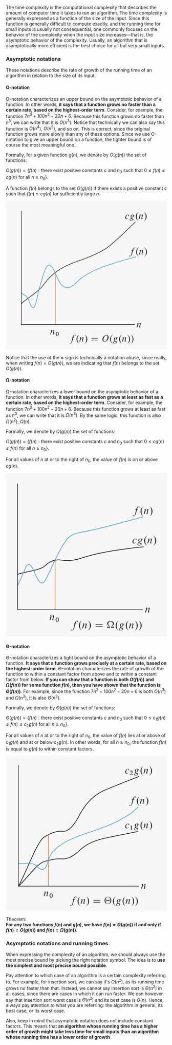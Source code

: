 The time complexity is the computational complexity that describes the amount of computer time it takes to run an algorithm. The time complexity is generally expressed as a function of the size of the input. Since this function is generally difficult to compute exactly, and the running time for small inputs is usually not consequential, one commonly focuses on the behavior of the complexity when the input size increases—that is, the asymptotic behavior of the complexity. Usually, an algorithm that is asymptotically more efficient is the best choice for all but very small inputs.

### Asymptotic notations

These notations describe the rate of growth of the running time of an algorithm in relation to the size of its input.

#### O-notation

O-notation characterizes an upper bound on the asymptotic behavior of a function. In other words, **it says that a function grows no faster than a certain rate, based on the highest-order term**. Consider, for example, the function $7n^3 + 100n^2 - 20n + 6$. Because this function grows no faster than $n^3$, we can write that it is $O(n^3 )$. Notice that technically we can also say this function is $O(n^4 )$, $O(n^5 )$, and so on. This is correct, since the original function grows more slowly than any of these options. Since we use O-notation to give an upper bound on a function, the tighter bound is of course the most meaningful one.

Formally, for a given function $g(n)$, we denote by $O(g(n))$ the set of functions:

${\displaystyle O(g(n))=\{f(n):{\text{there exist positive constants}}~c~{\text{and}}~n_{0}~{\text{such that}}~0\leq f(n)\leq cg(n){\text{ for all }}n\geq n_{0}\}.}$

A function $f(n)$ belongs to the set $O(g(n))$ if there exists a positive constant $c$ such that $f(n) ≤ cg(n)$ for sufficiently large $n$.

![8764569f1cf24111afadc9f0be5073ff.png](../_resources/8764569f1cf24111afadc9f0be5073ff.png)

Notice that the use of the $=$ sign is technically a notation abuse, since really, when writing $f(n) = O(g(n))$, we are indicating that $f(n)$ belongs to the set $O(g(n))$.

#### Ω-notation

Ω-notation characterizes a lower bound on the asymptotic behavior of a function. In other words, **it says that a function grows at least as fast as a certain rate, based on the highest-order term**. Consider, for example, the function $7n^3 + 100n^2 - 20n + 6$. Because this function grows at least as fast as $n^3$, we can write that it is $Ω(n^3)$. By the same logic, this function is also $Ω(n^2)$, $Ω(n)$.

Formally, we denote by $Ω(g(n))$ the set of functions:

${\displaystyle Ω(g(n))=\{f(n):{\text{there exist positive constants}}~c~{\text{and}}~n_{0}~{\text{such that}}~0\leq cg(n)\leq f(n){\text{ for all }}n\geq n_{0}\}.}$

For all values of $n$ at or to the right of $n_0$, the value of $f(n)$ is on or above $cg(n)$.

![a129c62991c0e238f1f2a43ea0ce47ab.png](../_resources/a129c62991c0e238f1f2a43ea0ce47ab.png)

#### Θ-notation

Θ-notation characterizes a tight bound on the asymptotic behavior of a function. **It says that a function grows precisely at a certain rate, based on the highest-order term**. Θ-notation characterizes the rate of growth of the function to within a constant factor from above and to within a constant factor from below. **If you can show that a function is both $O(f(n))$ and $Ω(f(n))$ for some function $f(n)$, then you have shown that the function is $Θ(f(n))$**. For example, since the function $7n^3 + 100n^2 - 20n + 6$ is both $O(n^3)$ and $Ω(n^3)$, it is also $Θ(n^3)$.

Formally, we denote by $Θ(g(n))$ the set of functions:

${\displaystyle Θ(g(n))=\{f(n):{\text{there exist positive constants}}~c~{\text{and}}~n_{0}~{\text{such that}}~0\leq c_{1}g(n)\leq f(n)\leq c_{2}g(n){\text{ for all }}n\geq n_{0}\}.}$

For all values of $n$ at or to the right of $n_0$, the value of $f(n)$ lies at or above of $c_1g(n)$ and at or below $c_2g(n)$. In other words, for all $n ≥ n_0$, the function $f(n)$ is equal to $g(n)$ to within constant factors.

![57068cbffc60d1abe3de7c31f628d972.png](../_resources/57068cbffc60d1abe3de7c31f628d972.png)

Theorem:  
**For any two functions $f(n)$ and $g(n)$, we have $f(n) = Θ(g(n))$ if and only if $f(n) = O(g(n))$ and $f(n) = Ω(g(n))$**.

### Asymptotic notations and running times

When expressing the complexity of an algorithm, we should always use the most precise bound by picking the right notation symbol. The idea is to **use the simplest and most precise bound possible**.

Pay attention to which case of an algorithm is a certain complexity referring to. For example, for insertion sort, we can say it's $O(n^2)$, as its running time grows no faster than that. Instead, we cannot say insertion sort is $Θ(n^2)$ in all cases, since there are cases in which it can run faster. We can however say that insertion sort worst case is $Θ(n^2)$ and its best case is $Θ(n)$. Hence, always pay attention to what you are referring: the algorithm in general, its best case, or its worst case.

Also, keep in mind that asymptotic notation does not include constant factors. This means that **an algorithm whose running time has a higher order of growth might take less time for small inputs than an algorithm whose running time has a lower order of growth**.
